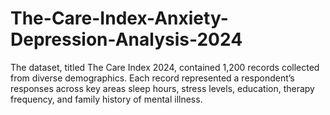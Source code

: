 # The-Care-Index-Anxiety-Depression-Analysis-2024
The dataset, titled The Care Index 2024, contained 1,200 records collected from diverse demographics. Each record represented a respondent’s responses across key areas sleep hours, stress levels, education, therapy frequency, and family history of mental illness.
